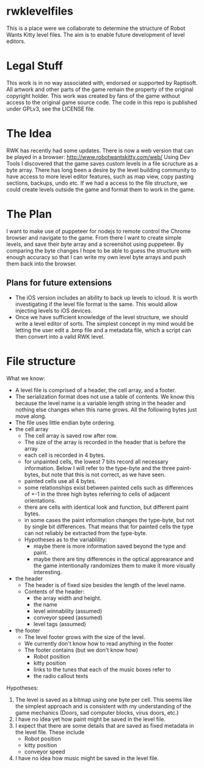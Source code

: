 # rwklevelfiles

This is a place were we collaborate to determine the structure of Robot Wants Kitty level files. The aim is to enable future development of level editors.

# Legal Stuff

This work is in no way associated with, endorsed or supported by Raptisoft. All artwork and other parts of the game remain the property of the original copyright holder. This work was created by fans of the game without access to the original game source code. The code in this repo is published under GPLv3, see the LICENSE file.

# The Idea

RWK has recently had some updates. There is now a web version that can be played in a browser: http://www.robotwantskitty.com/web/
Using Dev Tools I discovered that the game saves custom levels in a file scructure as a byte array. There has long been a desire by the level building community to have access to more level editor features, such as map view, copy pasting sections, backups, undo etc. If we had a access to the file structure, we could create levels outside the game and format them to work in the game. 

# The Plan

I want to make use of puppeteer for nodejs to remote control the Chrome browser and navigate to the game. From there I want to create simple levels, and save their byte array and a screenshot using puppeteer. By comparing the byte changes I hope to be able to guess the structure with enough accuracy so that I can write my own level byte arrays and push them back into the browser.

## Plans for future extensions

- The iOS version includes an ability to back up levels to icloud. It is worth investigating if the level file format is the same. This would allow injecting levels to iOS devices.
- Once we have sufficient knowledge of the level structure, we should write a level editor of sorts. The simplest concept in my mind would be letting the user edit a .bmp file and a metadata file, which a script can then convert into a valid RWK level.

# File structure

What we know:
- A level file is comprised of a header, the cell array, and a footer.
- The serialization format does not use a table of contents. We know this because
  the level name is a variable length string in the header and nothing else changes
  when this name grows. All the following bytes just move along.
- The file uses little endian byte ordering.
- the cell array
   - The cell array is saved row after row.
   - The size of the array is recorded in the header that is before the array
   - each cell is recorded in 4 bytes.
   - for unpainted cells, the lowest 7 bits record all necessary information.
     Below I will refer to the type-byte and the three paint-bytes, but note that
     this is not correct, as we have seen.
   - painted cells use all 4 bytes.
   - some relationships exist between painted cells such as differences of +-1 in
     the three high bytes referring to cells of adjacent orientations.
   - there are cells with identical look and function, but different paint bytes.
   - in some cases the paint information changes the type-byte, but not by single 
     bit differences. That means that for painted cells the type can not reliably
     be extracted from the type-byte.
   - Hypotheses as to the variablility:
      - maybe there is more information saved beyond the type and paint.
      - maybe there are tiny differences in the optical apprearance and the game
        intentionally randomizes them to make it more visually interesting.
- the header
   - The header is of fixed size besides the length of the level name.
   - Contents of the header:
      - the array width and height.
      - the name
      - level winnability (assumed)
      - conveyor speed (assumed)
      - level tags (assumed)
- the footer 
   - The level footer grows with the size of the level.
   - We currently don't know how to read anything in the footer
   - The footer contains (but we don't know how)
      - Robot position
      - kitty position
      - links to the tunes that each of the music boxes refer to
      - the radio callout texts
   
   
  

Hypotheses:
1. The level is saved as a bitmap using one byte per cell. This seems like the simplest approach and is consistent with my understanding of the game mechanics (Doors, sad computer blocks, virus doors, etc.)
2. I have no idea yet how paint might be saved in the level file.
3. I expect that there are some details that are saved as fixed metadata in the level file. These include
    - Robot position
    - kitty position
    - conveyor speed
4. I have no idea how music might be saved in the level file. 
